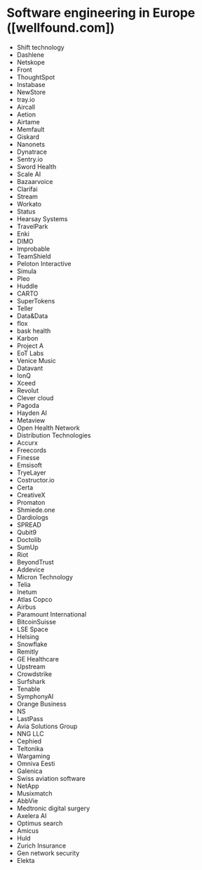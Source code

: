 # Software engineering in Europe ([wellfound.com])
* Shift technology
* Dashlene
* Netskope
* Front
* ThoughtSpot
* Instabase
* NewStore
* tray.io
* Aircall
* Aetion
* Airtame
* Memfault
* Giskard
* Nanonets
* Dynatrace
* Sentry.io
* Sword Health
* Scale AI
* Bazaarvoice
* Clarifai
* Stream
* Workato
* Status
* Hearsay Systems
* TravelPark
* Enki
* DIMO
* Improbable
* TeamShield
* Peloton Interactive
* Simula
* Pleo
* Huddle
* CARTO
* SuperTokens
* Teller
* Data&Data
* flox
* bask health
* Karbon
* Project A
* EoT Labs
* Venice Music
* Datavant
* IonQ
* Xceed
* Revolut
* Clever cloud
* Pagoda
* Hayden AI
* Metaview
* Open Health Network
* Distribution Technologies
* Accurx
* Freecords
* Finesse
* Emsisoft
* TryeLayer
* Costructor.io
* Certa
* CreativeX
* Promaton
* Shmiede.one
* Dardiologs
* SPREAD
* Qubit9
* Doctolib
* SumUp
* Riot
* BeyondTrust
* Addevice
* Micron Technology
* Telia
* Inetum
* Atlas Copco
* Airbus
* Paramount International
* BitcoinSuisse
* LSE Space
* Helsing
* Snowflake
* Remitly
* GE Healthcare
* Upstream
* Crowdstrike
* Surfshark
* Tenable
* SymphonyAI
* Orange Business
* NS
* LastPass
* Avia Solutions Group
* NNG LLC
* Cephied
* Teltonika
* Wargaming
* Omniva Eesti
* Galenica
* Swiss aviation software
* NetApp
* Musixmatch
* AbbVie
* Medtronic digital surgery
* Axelera AI
* Optimus search
* Amicus
* Huld
* Zurich Insurance
* Gen network security
* Elekta
